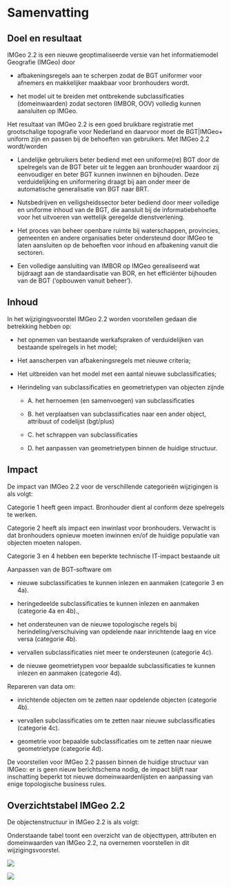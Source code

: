 Samenvatting
============

Doel en resultaat
-----------------

IMGeo 2.2 is een nieuwe geoptimaliseerde versie van het informatiemodel
Geografie (IMGeo) door

-   afbakeningsregels aan te scherpen zodat de BGT uniformer voor afnemers en
    makkelijker maakbaar voor bronhouders wordt.

-   het model uit te breiden met ontbrekende subclassificaties (domeinwaarden)
    zodat sectoren (IMBOR, OOV) volledig kunnen aansluiten op IMGeo.

Het resultaat van IMGeo 2.2 is een goed bruikbare registratie met grootschalige
topografie voor Nederland en daarvoor moet de BGT\|IMGeo+ uniform zijn en passen
bij de behoeften van gebruikers. Met IMGeo 2.2 wordt/worden

-   Landelijke gebruikers beter bediend met een uniforme(re) BGT door de
    spelregels van de BGT beter uit te leggen aan bronhouder waardoor zij
    eenvoudiger en beter BGT kunnen inwinnen en bijhouden. Deze verduidelijking
    en uniformering draagt bij aan onder meer de automatische generalisatie van
    BGT naar BRT.

-   Nutsbedrijven en veiligsheidssector beter bediend door meer volledige en
    uniforme inhoud van de BGT, die aansluit bij de informatiebehoefte voor het
    uitvoeren van wettelijk geregelde dienstverlening.

-   Het proces van beheer openbare ruimte bij waterschappen, provincies,
    gemeenten en andere organisaties beter ondersteund door IMGeo te laten
    aansluiten op de behoeften voor inhoud en afbakening vanuit die sectoren.

-   Een volledige aansluiting van IMBOR op IMGeo gerealiseerd wat bijdraagt aan
    de standaardisatie van BOR, en het efficiënter bijhouden van de BGT
    (‘opbouwen vanuit beheer’).

Inhoud
------

In het wijzigingsvoorstel IMGeo 2.2 worden voorstellen gedaan die betrekking
hebben op:

-   het opnemen van bestaande werkafspraken of verduidelijken van bestaande
    spelregels in het model;

-   Het aanscherpen van afbakeningsregels met nieuwe criteria;

-   Het uitbreiden van het model met een aantal nieuwe subclassificaties;

-   Herindeling van subclassificaties en geometrietypen van objecten zijnde

    -   A. het hernoemen (en samenvoegen) van subclassificaties

    -   B. het verplaatsen van subclassificaties naar een ander object,
        attribuut of codelijst (bgt/plus)

    -   C. het schrappen van subclassificaties

    -   D. het aanpassen van geometrietypen binnen de huidige structuur.

Impact
------

De impact van IMGeo 2.2 voor de verschillende categorieën wijzigingen is als
volgt:

Categorie 1 heeft geen impact. Bronhouder dient al conform deze spelregels te
werken.

Categorie 2 heeft als impact een inwinlast voor bronhouders. Verwacht is dat
bronhouders opnieuw moeten inwinnen en/of de huidige populatie van objecten
moeten nalopen.

Categorie 3 en 4 hebben een beperkte technische IT-impact bestaande uit

Aanpassen van de BGT-software om

-   nieuwe subclassificaties te kunnen inlezen en aanmaken (categorie 3 en 4a).

-   heringedeelde subclassificaties te kunnen inlezen en aanmaken (categorie 4a
    en 4b).,

-   het ondersteunen van de nieuwe topologische regels bij
    herindeling/verschuiving van opdelende naar inrichtende laag en vice versa
    (categorie 4b).

-   vervallen subclassificaties niet meer te ondersteunen (categorie 4c).

-   de nieuwe geometrietypen voor bepaalde subclassificaties te kunnen inlezen
    en aanmaken (categorie 4d).

Repareren van data om:

-   inrichtende objecten om te zetten naar opdelende objecten (categorie 4b).

-   vervallen subclassificaties om te zetten naar nieuwe subclassificaties
    (categorie 4c).

-   geometrie voor bepaalde subclassificaties om te zetten naar nieuwe
    geometrietype (categorie 4d).

De voorstellen voor IMGeo 2.2 passen binnen de huidige structuur van IMGeo: er
is geen nieuw berichtschema nodig, de impact blijft naar inschatting beperkt tot
nieuwe domeinwaardenlijsten en aanpassing van enige topologische business rules.

Overzichtstabel IMGeo 2.2
-------------------------

De objectenstructuur in IMGeo 2.2 is als volgt:

Onderstaande tabel toont een overzicht van de objecttypen, attributen en
domeinwaarden van IMGeo 2.2, na overnemen voorstellen in dit wijzigingsvoorstel.

![](media/a77a18ab0b2a2a03db1b74e07f1d12e7.png)

![](media/d92b7d7768b590ac5671df10c1a7f28c.png)
